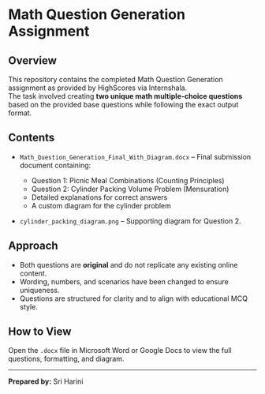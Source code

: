 # Math Question Generation Assignment

## Overview
This repository contains the completed Math Question Generation assignment as provided by HighScores via Internshala.  
The task involved creating **two unique math multiple-choice questions** based on the provided base questions while following the exact output format.

## Contents
- `Math_Question_Generation_Final_With_Diagram.docx` – Final submission document containing:
  - Question 1: Picnic Meal Combinations (Counting Principles)
  - Question 2: Cylinder Packing Volume Problem (Mensuration)
  - Detailed explanations for correct answers
  - A custom diagram for the cylinder problem

- `cylinder_packing_diagram.png` – Supporting diagram for Question 2.

## Approach
- Both questions are **original** and do not replicate any existing online content.
- Wording, numbers, and scenarios have been changed to ensure uniqueness.
- Questions are structured for clarity and to align with educational MCQ style.

## How to View
Open the `.docx` file in Microsoft Word or Google Docs to view the full questions, formatting, and diagram.

---

**Prepared by:** Sri Harini
